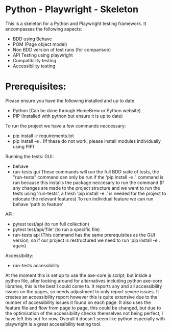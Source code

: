 # Python - Playwright - Skeleton

This is a skeleton for a Python and Playwright testing framework. It encompasses the following aspects:

- BDD using Behave
- POM (Page object model)
- Non BDD version of test runs (for comparison)
- API Testing using playwright
- Compatibility testing
- Accessibility testing

# Prerequisites:

Please ensure you have the following installed and up to date

- Python (Can be done through HomeBrew or Python website)
- PIP (Installed with python but ensure it is up to date)

To run the project we have a few commands neccessary:

- pip install -r requirements.txt
- pip install -e .
  (If these do not work, please install modules individually using PIP)

Running the tests:
GUI:

- behave
- run-tests gui
  These commands will run the full BDD suite of tests, the "run-tests" command can only be run if the 'pip install -e .' command is run because this installs the package neccesary to run the command
  (If any changes are made to the project structure and we want to run the tests using 'run-tests', a fresh 'pip install -e .' is needed for the project to relocate the relevant features)
  To run individual feature we can run behave 'path to feature'

API:

- pytest test/api (to run full collection)
- pytest test/api/'file' (to run a specific file)
- run-tests api
  (This command has the same prerequisites as the GUI version, so if our project is restructured we need to run 'pip install -e . again)

Accessibility:

- run-tests accessibility

At the moment this is set up to use the axe-core js script, but inside a python file, after looking around for alternatives including python axe-core libraries, this is the best I could come to. It reports any and all accessibility issues on the pages, so needs adjustment to only report severe issues. It creates an accessibility report however this is quite extensive due to the number of accessibility issues it found on each page.
It also uses the feature file and flow from page to page, this could be changed, but due to the optimisation of the accessibility checks themselves not being perfect, I have left this out for now. Overall it doesn't seem like python especially with playwright is a great accessibility testing tool.
